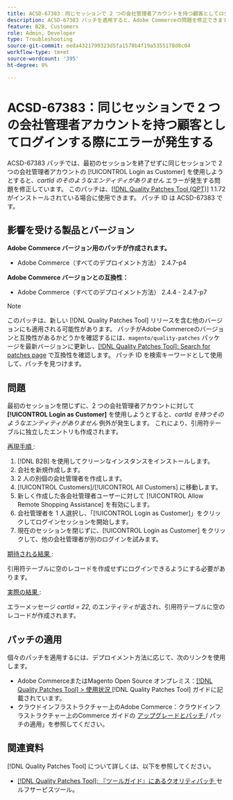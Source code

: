 ```yaml
---
title: ACSD-67383：同じセッションで 2 つの会社管理者アカウントを持つ顧客としてログインする際にエラーが発生する
description: ACSD-67383 パッチを適用すると、Adobe Commerceの問題を修正できます。この問題では、最初のセッションを終了せずに同じセッションで 2 つの会社管理者アカウントに [!UICONTROL Login as Customer] を使用しようとすると、「No such entity with cartId」というエラーが発生します。
feature: B2B, Customers
role: Admin, Developer
type: Troubleshooting
source-git-commit: eeda4321799323d5fa1578b4f19a5355178d8c04
workflow-type: tm+mt
source-wordcount: '395'
ht-degree: 0%

---
```



# ACSD-67383：同じセッションで 2 つの会社管理者アカウントを持つ顧客としてログインする際にエラーが発生する

ACSD-67383 パッチでは、最初のセッションを終了せずに同じセッションで 2 つの会社管理者アカウントの [!UICONTROL Login as Customer] を使用しようとすると、*cartId のそのようなエンティティがありません* エラーが発生する問題を修正しています。 このパッチは、[[!DNL Quality Patches Tool (QPT)]](/help/tools/quality-patches-tool/quality-patches-tool-to-self-serve-quality-patches.md) 1.1.72 がインストールされている場合に使用できます。 パッチ ID は ACSD-67383 です。

## 影響を受ける製品とバージョン

**Adobe Commerce バージョン用のパッチが作成されます。**

* Adobe Commerce（すべてのデプロイメント方法） 2.4.7-p4

**Adobe Commerce バージョンとの互換性：**

* Adobe Commerce（すべてのデプロイメント方法） 2.4.4 - 2.4.7-p7

>[!NOTE]
>
>このパッチは、新しい [!DNL Quality Patches Tool] リリースを含む他のバージョンにも適用される可能性があります。 パッチがAdobe Commerceのバージョンと互換性があるかどうかを確認するには、`magento/quality-patches` パッケージを最新バージョンに更新し、[[!DNL Quality Patches Tool]: Search for patches page](https://experienceleague.adobe.com/tools/commerce-quality-patches/index.html) で互換性を確認します。 パッチ ID を検索キーワードとして使用して、パッチを見つけます。

## 問題

最初のセッションを閉じずに、2 つの会社管理者アカウントに対して **[!UICONTROL Login as Customer]** を使用しようとすると、*cartId を持つそのようなエンティティがありません* 例外が発生します。 これにより、引用符テーブルに独立したエントリも作成されます。

<u> 再現手順 </u>:

1. [!DNL B2B] を使用してクリーンなインスタンスをインストールします。
1. 会社を新規作成します。
1. 2 人の別個の会社管理者を作成します。
1. [!UICONTROL Customers]/[!UICONTROL All Customers] に移動します。
1. 新しく作成した各会社管理者ユーザーに対して [!UICONTROL Allow Remote Shopping Assistance] を有効にします。
1. 会社管理者を 1 人選択し、「[!UICONTROL Login as Customer]」をクリックしてログインセッションを開始します。
1. 現在のセッションを閉じずに、[!UICONTROL Login as Customer] をクリックして、他の会社管理者が別のログインを試みます。

<u> 期待される結果 </u>:

引用符テーブルに空のレコードを作成せずにログインできるようにする必要があります。

<u> 実際の結果 </u>:

エラーメッセージ *cartId = 22,* のエンティティが返され、引用符テーブルに空のレコードが作成されます。

## パッチの適用

個々のパッチを適用するには、デプロイメント方法に応じて、次のリンクを使用します。

* Adobe CommerceまたはMagento Open Source オンプレミス：[[!DNL Quality Patches Tool] > 使用状況 ](/help/tools/quality-patches-tool/usage.md)[!DNL Quality Patches Tool] ガイドに記載されています。
* クラウドインフラストラクチャー上のAdobe Commerce：クラウドインフラストラクチャー上のCommerce ガイドの [ アップグレードとパッチ ](https://experienceleague.adobe.com/docs/commerce-cloud-service/user-guide/develop/upgrade/apply-patches.html)/ パッチの適用」を参照してください。

## 関連資料

[!DNL Quality Patches Tool] について詳しくは、以下を参照してください。

* [[!DNL Quality Patches Tool]: 『ツールガイド』にあるクオリティパッチ ](/help/tools/quality-patches-tool/quality-patches-tool-to-self-serve-quality-patches.md) セルフサービスツール。
